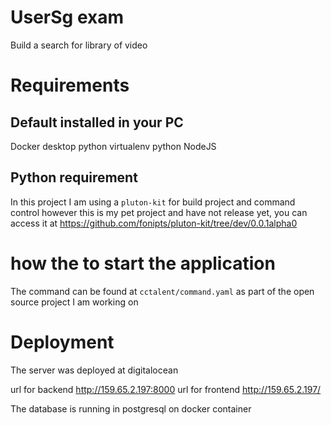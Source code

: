 # UserSg exam
Build a search for library of video

# Requirements
## Default installed in your PC
Docker desktop
python virtualenv
python
NodeJS


## Python requirement
In this project I am using a `pluton-kit` for build project and command control
however this is my pet project and have not release yet, you can access it at https://github.com/fonipts/pluton-kit/tree/dev/0.0.1alpha0

# how the to start the application
The command can be found at `cctalent/command.yaml` as part of the open source project I am working on

# Deployment

The server was deployed at digitalocean

url for backend  http://159.65.2.197:8000
url for frontend http://159.65.2.197/

The database is running in postgresql on docker container
